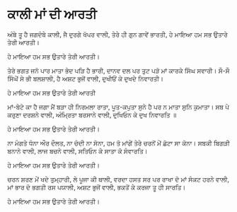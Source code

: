 # ਕਾਲੀ ਮਾਂ ਦੀ ਆਰਤੀ

ਅੰਬੇ ਤੂ ਹੈ ਜਗਦੰਬੇ ਕਾਲੀ, ਜੈ ਦੁਰਗੇ ਖੱਪਰ ਵਾਲੀ,
ਤੇਰੇ ਹੀ ਗੁਨ ਗਾਵੇਂ ਭਾਰਤੀ, ਹੇ ਮਾਇਆ ਹਮ ਸਭ ਉਤਾਰੇ ਤੇਰੀ ਆਰਤੀ।

ਹੇ ਮਾਇਆ ਹਮ ਸਭ ਉਤਾਰੇ ਤੇਰੀ ਆਰਤੀ।

ਤੇਰੇ ਭਗਤ ਜਨੋ ਪਾਰ ਮਾਤਾ ਭੇਦ ਪੜਿ ਹੈ ਭਾਰੀ,
ਦਾਨਵ ਦਲ ਪਰ ਤੁਟ ਪੜੋ ਮਾਂ ਕਾਰਕੇ ਸਿੰਘ ਸਵਾਰੀ।
ਸੌ-ਸੌ ਸਿੰਘੋਂ ਸੇ ਭੀ ਬਲਸ਼ਾਲੀ, ਹੈ ਅਸ਼ਟ ਭੁਜੋਂ ਵਾਲੀ,
ਦੁਖੀਓਂ ਕੇ ਦੁਖਦੇ ਨਿਵਾਰਤੀ।

ਹੇ ਮਾਇਆ ਹਮ ਸਭ ਉਤਾਰੇ ਤੇਰੀ ਆਰਤੀ

ਮਾਂ-ਬੇਟੇ ਕਾ ਹੈ ਜਗਾ ਮੈਂ ਬੜਾ ਹੀ ਨਿਰਮਲਾ ਰਾਤਾ,
ਪੂਤ-ਕਪੁਤਾ ਸੁਨੇ ਹੈ ਪਰ ਨ ਮਾਤਾ ਸੁਨਿ ਕੁਮਾਤਾ।
ਸਬ ਪੇ ਕਰੁਣਾ ਦਰਸ਼ਨੇ ਵਾਲੀ, ਅੰਮ੍ਰਿਤਾ ਬਰਸਾਨੇ ਵਾਲੀ,
ਦੁਖਿਓਨ ਕੇ ਦੁਖ ਨਿਵਾਰਤਿ ॥

ਹੇ ਮਾਇਆ ਹਮ ਸਭ ਉਤਾਰੇ ਤੇਰੀ ਆਰਤੀ।

ਨਾ ਮੰਗਤੇ ਧੰਨਾ ਔਰ ਦੌਲਤ, ਨਾ ਚੰਦੀ ਨਾ ਸੋਨਾ,
ਹਮ ਤੋ ਮਾਂਗੇਂ ਤੇਰੇ ਚਰਨੋਂ ਮੇਂ ਛੋਟਾ ਸਾ ਕੋਨਾ।
ਸਬਕੀ ਬਿਗੜੀ ਬਨਾਨੇ ਵਾਲੀ, ਲਾਜ ਬਚਨੇ ਵਾਲੀ,
ਸਤਿਓਨ ਕੇ ਸਾਤਾ ਕੋ ਸੰਵਾਰਤਿ।

ਹੇ ਮਾਇਆ ਹਮ ਸਭ ਉਤਾਰੇ ਤੇਰੀ ਆਰਤੀ।

ਚਰਨ ਸ਼ਰਣ ਮੇਂ ਖਦੇ ਤੁਮ੍ਹਾਰੀ, ਲੇ ਪੂਜਾ ਕੀ ਥਾਲੀ,
ਵਰਦਾ ਹਸਤ ਸਰ ਪਰ ਰਾਖਾ ਦੋ ਮਾਂ ਸੰਕਟ ਹਰਨੇ ਵਾਲੀ,
ਮਾਂ ਭਾਰ ਦੋ ਭਗਤੀ ਰਸ ਪਯਾਲੀ, ਅਸ਼ਟ ਭੁਜੋਂ ਵਾਲੀ,
ਭਕਤੋਂ ਕੇ ਕਰਜਾ ਤੂ ਹੀ ਸਾਰਤਿ।

ਹੇ ਮਾਇਆ ਹਮ ਸਭ ਉਤਾਰੇ ਤੇਰੀ ਆਰਤੀ।